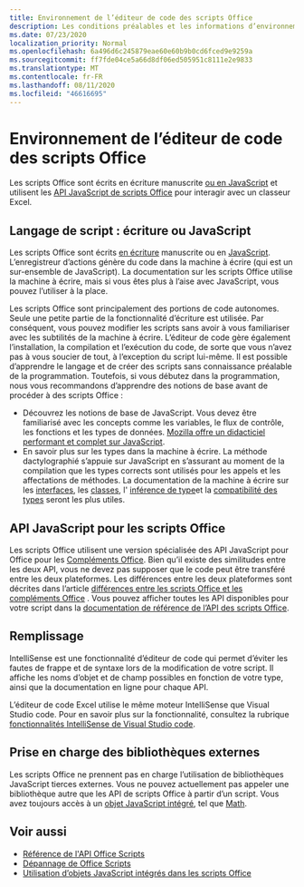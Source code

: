 ```yaml
---
title: Environnement de l’éditeur de code des scripts Office
description: Les conditions préalables et les informations d’environnement pour les scripts Office dans Excel sur le Web.
ms.date: 07/23/2020
localization_priority: Normal
ms.openlocfilehash: 6a496d6c245879eae60e60b9b0cd6fced9e9259a
ms.sourcegitcommit: ff7fde04ce5a66d8df06ed505951c8111e2e9833
ms.translationtype: MT
ms.contentlocale: fr-FR
ms.lasthandoff: 08/11/2020
ms.locfileid: "46616695"
---
```

# <a name="office-scripts-code-editor-environment"></a>Environnement de l’éditeur de code des scripts Office

Les scripts Office sont écrits en écriture manuscrite [ou en JavaScript](#scripting-language-typescript-or-javascript) et utilisent les [API JavaScript de scripts Office](#office-scripts-javascript-api) pour interagir avec un classeur Excel.

## <a name="scripting-language-typescript-or-javascript"></a>Langage de script : écriture ou JavaScript

Les scripts Office sont écrits [en écriture](https://www.typescriptlang.org/docs/home.html) manuscrite ou en [JavaScript](https://developer.mozilla.org/docs/Web/JavaScript). L’enregistreur d’actions génère du code dans la machine à écrire (qui est un sur-ensemble de JavaScript). La documentation sur les scripts Office utilise la machine à écrire, mais si vous êtes plus à l’aise avec JavaScript, vous pouvez l’utiliser à la place.

Les scripts Office sont principalement des portions de code autonomes. Seule une petite partie de la fonctionnalité d’écriture est utilisée. Par conséquent, vous pouvez modifier les scripts sans avoir à vous familiariser avec les subtilités de la machine à écrire. L’éditeur de code gère également l’installation, la compilation et l’exécution du code, de sorte que vous n’avez pas à vous soucier de tout, à l’exception du script lui-même. Il est possible d’apprendre le langage et de créer des scripts sans connaissance préalable de la programmation. Toutefois, si vous débutez dans la programmation, nous vous recommandons d’apprendre des notions de base avant de procéder à des scripts Office :

- Découvrez les notions de base de JavaScript. Vous devez être familiarisé avec les concepts comme les variables, le flux de contrôle, les fonctions et les types de données. [Mozilla offre un didacticiel performant et complet sur JavaScript](https://developer.mozilla.org/docs/Web/JavaScript/Guide/Introduction).
- En savoir plus sur les types dans la machine à écrire. La méthode dactylographié s’appuie sur JavaScript en s’assurant au moment de la compilation que les types corrects sont utilisés pour les appels et les affectations de méthodes. La documentation de la machine à écrire sur les [interfaces](https://www.typescriptlang.org/docs/handbook/interfaces.html), les [classes](https://www.typescriptlang.org/docs/handbook/classes.html), l' [inférence de type](https://www.typescriptlang.org/docs/handbook/type-inference.html)et la [compatibilité des types](https://www.typescriptlang.org/docs/handbook/type-compatibility.html) seront les plus utiles.

## <a name="office-scripts-javascript-api"></a>API JavaScript pour les scripts Office

Les scripts Office utilisent une version spécialisée des API JavaScript pour Office pour les [Compléments Office](/office/dev/add-ins/overview/index). Bien qu’il existe des similitudes entre les deux API, vous ne devez pas supposer que le code peut être transféré entre les deux plateformes. Les différences entre les deux plateformes sont décrites dans l’article [différences entre les scripts Office et les compléments Office](../resources/add-ins-differences.md#apis) . Vous pouvez afficher toutes les API disponibles pour votre script dans la [documentation de référence de l’API des scripts Office](/javascript/api/office-scripts/overview).

## <a name="intellisense"></a>Remplissage

IntelliSense est une fonctionnalité d’éditeur de code qui permet d’éviter les fautes de frappe et de syntaxe lors de la modification de votre script. Il affiche les noms d’objet et de champ possibles en fonction de votre type, ainsi que la documentation en ligne pour chaque API.

L’éditeur de code Excel utilise le même moteur IntelliSense que Visual Studio code. Pour en savoir plus sur la fonctionnalité, consultez la rubrique [fonctionnalités IntelliSense de Visual Studio code](https://code.visualstudio.com/docs/editor/intellisense#_intellisense-features).

## <a name="external-library-support"></a>Prise en charge des bibliothèques externes

Les scripts Office ne prennent pas en charge l’utilisation de bibliothèques JavaScript tierces externes. Vous ne pouvez actuellement pas appeler une bibliothèque autre que les API de scripts Office à partir d’un script. Vous avez toujours accès à un [objet JavaScript intégré](../develop/javascript-objects.md), tel que [Math](https://developer.mozilla.org/docs/Web/JavaScript/Reference/Global_Objects/Math).

## <a name="see-also"></a>Voir aussi

- [Référence de l'API Office Scripts](/javascript/api/office-scripts/overview)
- [Dépannage de Office Scripts](../testing/troubleshooting.md)
- [Utilisation d’objets JavaScript intégrés dans les scripts Office](../develop/javascript-objects.md)
